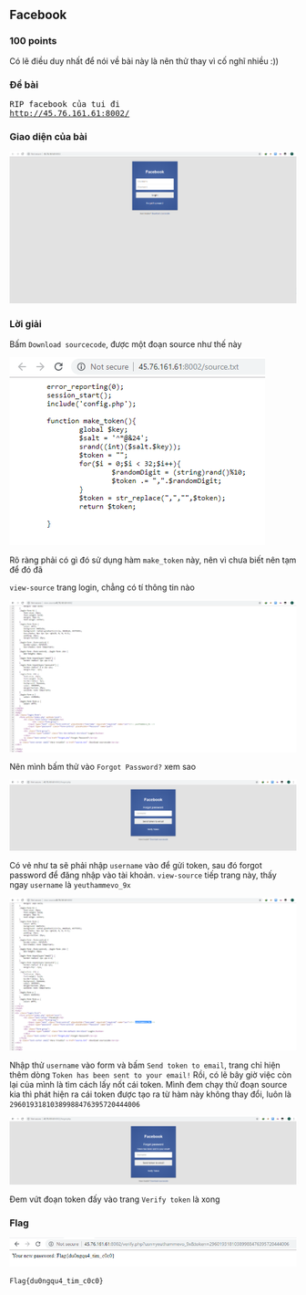 ## Facebook
### 100 points

Có lẽ điều duy nhất để nói về bài này là nên thử thay vì cố nghĩ nhiều :))

### Đề bài
<pre>
RIP facebook của tui đi
<a href="http://45.76.161.61:8002/">http://45.76.161.61:8002/</a>
</pre>

### Giao diện của bài

![view-login]

### Lời giải

Bấm `Download sourcecode`, được một đoạn source như thế này

![view-source]

Rõ ràng phải có gì đó sử dụng hàm `make_token` này, nên vì chưa biết nên tạm để đó đã

`view-source` trang login, chẳng có tí thông tin nào

![view-source-login]

Nên mình bấm thử vào `Forgot Password?` xem sao

![view-forgot-password]

Có vẻ như ta sẽ phải nhập `username` vào để gửi token, sau đó forgot password để đăng nhập vào tài khoản.
`view-source` tiếp trang này, thấy ngay `username` là `yeuthammevo_9x`

![view-source-forgot-password]

Nhập thử `username` vào form và bấm `Send token to email`, trang chỉ hiện thêm dòng `Token has been sent to your email!`
Rồi, có lẽ bây giờ việc còn lại của mình là tìm cách lấy nốt cái token. Mình đem chạy thử đoạn source kia thì phát hiện ra cái token được tạo ra từ hàm này không thay đổi, luôn là `29601931810389988476395720444006`

![view-make-token]

Đem vứt đoạn token đấy vào trang `Verify token` là xong

### Flag

![flag]

```
Flag{du0ngqu4_tim_c0c0}
```

[view-login]: assets/FACEBOOK/view-login.png
[view-source]: assets/FACEBOOK/view-source.png
[view-source-login]: assets/FACEBOOK/view-source-login.png
[view-forgot-password]: assets/FACEBOOK/view-forgot-password.png
[view-source-forgot-password]: assets/FACEBOOK/view-source-forgot-password.png 
[view-make-token]: assets/FACEBOOK/view-make-token.png
[flag]: assets/FACEBOOK/flag.png